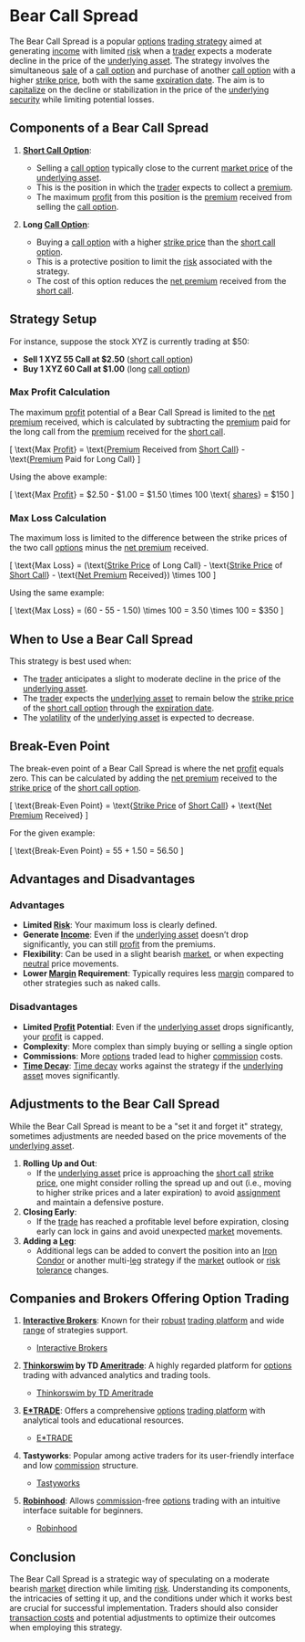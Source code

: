 # Bear Call Spread

The Bear Call Spread is a popular [options](../o/options.md) [trading strategy](../t/trading_strategy.md) aimed at generating [income](../i/income.md) with limited [risk](../r/risk.md) when a [trader](../t/trader.md) expects a moderate decline in the price of the [underlying asset](../u/underlying_asset.md). The strategy involves the simultaneous [sale](../s/sale.md) of a [call option](../c/call_option.md) and purchase of another [call option](../c/call_option.md) with a higher [strike price](../s/strike_price.md), both with the same [expiration date](../e/expiration_date.md). The aim is to [capitalize](../c/capitalize.md) on the decline or stabilization in the price of the [underlying security](../u/underlying_security.md) while limiting potential losses.

## Components of a Bear Call Spread

1. **[Short Call Option](../s/short_call_option.md)**: 
   - Selling a [call option](../c/call_option.md) typically close to the current [market price](../m/market_price.md) of the [underlying asset](../u/underlying_asset.md).
   - This is the position in which the [trader](../t/trader.md) expects to collect a [premium](../p/premium.md). 
   - The maximum [profit](../p/profit.md) from this position is the [premium](../p/premium.md) received from selling the [call option](../c/call_option.md).

2. **Long [Call Option](../c/call_option.md)**:
   - Buying a [call option](../c/call_option.md) with a higher [strike price](../s/strike_price.md) than the [short call option](../s/short_call_option.md).
   - This is a protective position to limit the [risk](../r/risk.md) associated with the strategy.
   - The cost of this option reduces the [net premium](../n/net_premium.md) received from the [short call](../s/short_call.md).

## Strategy Setup

For instance, suppose the stock XYZ is currently trading at $50:

- **Sell 1 XYZ 55 Call at $2.50** ([short call option](../s/short_call_option.md))
- **Buy 1 XYZ 60 Call at $1.00** (long [call option](../c/call_option.md))

### Max Profit Calculation
The maximum [profit](../p/profit.md) potential of a Bear Call Spread is limited to the [net premium](../n/net_premium.md) received, which is calculated by subtracting the [premium](../p/premium.md) paid for the long call from the [premium](../p/premium.md) received for the [short call](../s/short_call.md).

\[
\text{Max [Profit](../p/profit.md)} = \text{[Premium](../p/premium.md) Received from [Short Call](../s/short_call.md)} - \text{[Premium](../p/premium.md) Paid for Long Call}
\]

Using the above example:

\[
\text{Max [Profit](../p/profit.md)} = \$2.50 - \$1.00 = \$1.50 \times 100 \text{ [shares](../s/shares.md)} = \$150
\]

### Max Loss Calculation
The maximum loss is limited to the difference between the strike prices of the two call [options](../o/options.md) minus the [net premium](../n/net_premium.md) received.

\[
\text{Max Loss} = (\text{[Strike Price](../s/strike_price.md) of Long Call} - \text{[Strike Price](../s/strike_price.md) of [Short Call](../s/short_call.md)} - \text{[Net Premium](../n/net_premium.md) Received}) \times 100
\]

Using the same example:

\[
\text{Max Loss} = (60 - 55 - 1.50) \times 100 = 3.50 \times 100 = \$350
\]

## When to Use a Bear Call Spread

This strategy is best used when:
- The [trader](../t/trader.md) anticipates a slight to moderate decline in the price of the [underlying asset](../u/underlying_asset.md).
- The [trader](../t/trader.md) expects the [underlying asset](../u/underlying_asset.md) to remain below the [strike price](../s/strike_price.md) of the [short call option](../s/short_call_option.md) through the [expiration date](../e/expiration_date.md).
- The [volatility](../v/volatility.md) of the [underlying asset](../u/underlying_asset.md) is expected to decrease.

## Break-Even Point

The break-even point of a Bear Call Spread is where the net [profit](../p/profit.md) equals zero. This can be calculated by adding the [net premium](../n/net_premium.md) received to the [strike price](../s/strike_price.md) of the [short call option](../s/short_call_option.md).

\[
\text{Break-Even Point} = \text{[Strike Price](../s/strike_price.md) of [Short Call](../s/short_call.md)} + \text{[Net Premium](../n/net_premium.md) Received}
\]

For the given example:

\[
\text{Break-Even Point} = 55 + 1.50 = 56.50
\]

## Advantages and Disadvantages

### Advantages
- **Limited [Risk](../r/risk.md)**: Your maximum loss is clearly defined.
- **Generate [Income](../i/income.md)**: Even if the [underlying asset](../u/underlying_asset.md) doesn’t drop significantly, you can still [profit](../p/profit.md) from the premiums.
- **Flexibility**: Can be used in a slight bearish [market](../m/market.md), or when expecting [neutral](../n/neutral.md) price movements.
- **Lower [Margin](../m/margin.md) Requirement**: Typically requires less [margin](../m/margin.md) compared to other strategies such as naked calls.

### Disadvantages
- **Limited [Profit](../p/profit.md) Potential**: Even if the [underlying asset](../u/underlying_asset.md) drops significantly, your [profit](../p/profit.md) is capped.
- **Complexity**: More complex than simply buying or selling a single option
- **Commissions**: More [options](../o/options.md) traded lead to higher [commission](../c/commission.md) costs.
- **[Time Decay](../t/time_decay.md)**: [Time decay](../t/time_decay.md) works against the strategy if the [underlying asset](../u/underlying_asset.md) moves significantly.

## Adjustments to the Bear Call Spread

While the Bear Call Spread is meant to be a "set it and forget it" strategy, sometimes adjustments are needed based on the price movements of the [underlying asset](../u/underlying_asset.md).

1. **Rolling Up and Out**:
   - If the [underlying asset](../u/underlying_asset.md) price is approaching the [short call](../s/short_call.md) [strike price](../s/strike_price.md), one might consider rolling the spread up and out (i.e., moving to higher strike prices and a later expiration) to avoid [assignment](../a/assignment.md) and maintain a defensive posture.
2. **Closing Early**:
   - If the [trade](../t/trade.md) has reached a profitable level before expiration, closing early can lock in gains and avoid unexpected [market](../m/market.md) movements.
3. **Adding a [Leg](../l/leg.md)**:
   - Additional legs can be added to convert the position into an [Iron Condor](../i/iron_condor.md) or another multi-[leg](../l/leg.md) strategy if the [market](../m/market.md) outlook or [risk tolerance](../r/risk_tolerance.md) changes.

## Companies and Brokers Offering Option Trading

1. **[Interactive Brokers](../i/interactive_brokers.md)**: Known for their [robust](../r/robust.md) [trading platform](../t/trading_platform.md) and wide [range](../r/range.md) of strategies support.
   - [Interactive Brokers](https://www.interactivebrokers.com)

2. **[Thinkorswim](../t/thinkorswim.md) by TD [Ameritrade](../a/ameritrade.md)**: A highly regarded platform for [options](../o/options.md) trading with advanced analytics and trading tools.
   - [Thinkorswim by TD Ameritrade](https://www.tdameritrade.com/tools-and-platforms/thinkorswim/desktop.page)

3. **[E*TRADE](../e/e_trade.md)**: Offers a comprehensive [options](../o/options.md) [trading platform](../t/trading_platform.md) with analytical tools and educational resources.
   - [E*TRADE](https://us.etrade.com/home)

4. **Tastyworks**: Popular among active traders for its user-friendly interface and low [commission](../c/commission.md) structure.
   - [Tastyworks](https://tastyworks.com)

5. **[Robinhood](../r/robinhood.md)**: Allows [commission](../c/commission.md)-free [options](../o/options.md) trading with an intuitive interface suitable for beginners.
   - [Robinhood](https://robinhood.com)

## Conclusion

The Bear Call Spread is a strategic way of speculating on a moderate bearish [market](../m/market.md) direction while limiting [risk](../r/risk.md). Understanding its components, the intricacies of setting it up, and the conditions under which it works best are crucial for successful implementation. Traders should also consider [transaction costs](../t/transaction_costs.md) and potential adjustments to optimize their outcomes when employing this strategy.